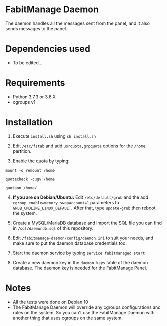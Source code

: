 # FabitManage Daemon
The daemon handles all the messages sent from the panel, and it also sends messages to the panel.

# Dependencies used
- To be edited...

# Requirements
- Python 3.7.3 or 3.6.X
- cgroups v1

# Installation
1. Execute `install.sh` using `sh install.sh`

2. Edit `/etc/fstab` and add `usrquota,grpquota` options for the `/home` partition.

3. Enable the quota by typing:
```
mount -o remount /home

quotacheck -cugv /home

quotaon /home/
```

4. **If you are on Debian/Ubuntu:** Edit `/etc/default/grub` and the add `cgroup_enable=memory swapaccount=1` parameters to `GRUB_CMDLINE_LINUX_DEFAULT`. After that, type `update-grub` then reboot the system.

5. Create a MySQL/MariaDB database and import the SQL file you can find in `/sql/daemondb.sql` of this repository.

6. Edit `/fabitmanage-daemon/config/daemon.ini` to suit your needs, and make sure to put the daemon database credentials too.

7. Start the daemon service by typing `service fabitmanaged start`

8. Create a new daemon key in the `daemon_keys` table of the daemon database. The daemon key is needed for the FabitManage Panel.

# Notes
- All the tests were done on Debian 10
- The FabitManage Daemon will override any cgroups configurations and rules on the system. So you can't use the FabitManage Daemon with another thing that uses cgroups on the same system.